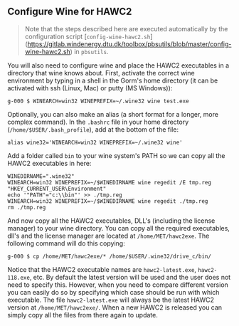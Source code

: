 
Configure Wine for HAWC2
------------------------

> Note that the steps described here are executed automatically by the
configuration script [```config-wine-hawc2.sh```]
(https://gitlab.windenergy.dtu.dk/toolbox/pbsutils/blob/master/config-wine-hawc2.sh)
in ```pbsutils```.


You will also need to configure wine and place the HAWC2 executables in a
directory that wine knows about. First, activate the correct wine environment by
typing in a shell in the Gorm's home directory (it can be activated with
ssh (Linux, Mac) or putty (MS Windows)):

```
g-000 $ WINEARCH=win32 WINEPREFIX=~/.wine32 wine test.exe
```

Optionally, you can also make an alias (a short format for a longer, more complex
command). In the ```.bashrc``` file in your home directory
(```/home/$USER/.bash_profile```), add at the bottom of the file:

```
alias wine32='WINEARCH=win32 WINEPREFIX=~/.wine32 wine'
```

Add a folder called ```bin``` to your wine system's PATH so we can copy all
the HAWC2 executables in here:

```
WINEDIRNAME=".wine32"
WINEARCH=win32 WINEPREFIX=~/$WINEDIRNAME wine regedit /E tmp.reg "HKEY_CURRENT_USER\Environment"
echo '"PATH"="c:\\bin"' >> ./tmp.reg
WINEARCH=win32 WINEPREFIX=~/$WINEDIRNAME wine regedit ./tmp.reg
rm ./tmp.reg
```

And now copy all the HAWC2 executables, DLL's (including the license manager)
to your wine directory. You can copy all the required executables, dll's and
the license manager are located at ```/home/MET/hawc2exe```. The following
command will do this copying:

```
g-000 $ cp /home/MET/hawc2exe/* /home/$USER/.wine32/drive_c/bin/
```

Notice that the HAWC2 executable names are ```hawc2-latest.exe```,
```hawc2-118.exe```, etc. By default the latest version will be used and the user
does not need to specify this. However, when you need to compare different version
you can easily do so by specifying which case should be run with which
executable. The file ```hawc2-latest.exe``` will always be the latest HAWC2
version at ```/home/MET/hawc2exe/```. When a new HAWC2 is released you can
simply copy all the files from there again to update.

